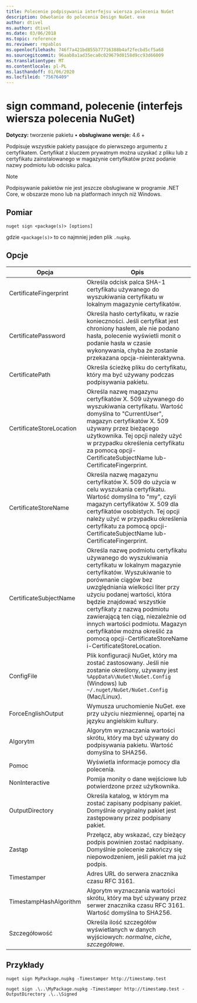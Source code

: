 ```yaml
---
title: Polecenie podpisywania interfejsu wiersza polecenia NuGet
description: Odwołanie do polecenia Design NuGet. exe
author: dtivel
ms.author: dtivel
ms.date: 03/06/2018
ms.topic: reference
ms.reviewer: rmpablos
ms.openlocfilehash: 746f7a421bd855b77716388b4af2fecbd5cf5a68
ms.sourcegitcommit: 96aab8a1ad35eca0c029679d0158d9cc93d66009
ms.translationtype: MT
ms.contentlocale: pl-PL
ms.lasthandoff: 01/06/2020
ms.locfileid: "75676409"
---
```

# <a name="sign-command-nuget-cli"></a>sign command, polecenie (interfejs wiersza polecenia NuGet)

**Dotyczy:** tworzenie pakietu &bullet; **obsługiwane wersje:** 4.6 +

Podpisuje wszystkie pakiety pasujące do pierwszego argumentu z certyfikatem. Certyfikat z kluczem prywatnym można uzyskać z pliku lub z certyfikatu zainstalowanego w magazynie certyfikatów przez podanie nazwy podmiotu lub odcisku palca.

> [!Note]
> Podpisywanie pakietów nie jest jeszcze obsługiwane w programie .NET Core, w obszarze mono lub na platformach innych niż Windows.

## <a name="usage"></a>Pomiar

```cli
nuget sign <package(s)> [options]
```

gdzie `<package(s)>` to co najmniej jeden plik `.nupkg`.

## <a name="options"></a>Opcje

| Opcja | Opis |
| --- | --- |
| CertificateFingerprint | Określa odcisk palca SHA-1 certyfikatu używanego do wyszukiwania certyfikatu w lokalnym magazynie certyfikatów. |
| CertificatePassword | Określa hasło certyfikatu, w razie konieczności. Jeśli certyfikat jest chroniony hasłem, ale nie podano hasła, polecenie wyświetli monit o podanie hasła w czasie wykonywania, chyba że zostanie przekazana opcja-nieinteraktywna. |
| CertificatePath | Określa ścieżkę pliku do certyfikatu, który ma być używany podczas podpisywania pakietu. |
| CertificateStoreLocation | Określa nazwę magazynu certyfikatów X. 509 używanego do wyszukiwania certyfikatu. Wartość domyślna to "CurrentUser", magazyn certyfikatów X. 509 używany przez bieżącego użytkownika. Tej opcji należy użyć w przypadku określenia certyfikatu za pomocą opcji-CertificateSubjectName lub-CertificateFingerprint. |
| CertificateStoreName | Określa nazwę magazynu certyfikatów X. 509 do użycia w celu wyszukania certyfikatu. Wartość domyślna to "my", czyli magazyn certyfikatów X. 509 dla certyfikatów osobistych. Tej opcji należy użyć w przypadku określenia certyfikatu za pomocą opcji-CertificateSubjectName lub-CertificateFingerprint. |
| CertificateSubjectName | Określa nazwę podmiotu certyfikatu używanego do wyszukiwania certyfikatu w lokalnym magazynie certyfikatów.  Wyszukiwanie to porównanie ciągów bez uwzględniania wielkości liter przy użyciu podanej wartości, która będzie znajdować wszystkie certyfikaty z nazwą podmiotu zawierającą ten ciąg, niezależnie od innych wartości podmiotu.  Magazyn certyfikatów można określić za pomocą opcji-CertificateStoreName i-CertificateStoreLocation. |
| ConfigFile | Plik konfiguracji NuGet, który ma zostać zastosowany. Jeśli nie zostanie określony, używany jest `%AppData%\NuGet\NuGet.Config` (Windows) lub `~/.nuget/NuGet/NuGet.Config` (Mac/Linux).|
| ForceEnglishOutput | Wymusza uruchomienie NuGet. exe przy użyciu niezmiennej, opartej na języku angielskim kultury. |
| Algorytm | Algorytm wyznaczania wartości skrótu, który ma być używany do podpisywania pakietu. Wartość domyślna to SHA256. |
| Pomoc | Wyświetla informacje pomocy dla polecenia. |
| NonInteractive | Pomija monity o dane wejściowe lub potwierdzone przez użytkownika. |
| OutputDirectory | Określa katalog, w którym ma zostać zapisany podpisany pakiet. Domyślnie oryginalny pakiet jest zastępowany przez podpisany pakiet. |
| Zastąp | Przełącz, aby wskazać, czy bieżący podpis powinien zostać nadpisany. Domyślnie polecenie zakończy się niepowodzeniem, jeśli pakiet ma już podpis. |
| Timestamper | Adres URL do serwera znacznika czasu RFC 3161. |
| TimestampHashAlgorithm | Algorytm wyznaczania wartości skrótu, który ma być używany przez serwer znacznika czasu RFC 3161. Wartość domyślna to SHA256. |
| Szczegółowość | Określa ilość szczegółów wyświetlanych w danych wyjściowych: *normalne*, *ciche*, *szczegółowe*. |

## <a name="examples"></a>Przykłady

```cli
nuget sign MyPackage.nupkg -Timestamper http://timestamp.test

nuget sign .\..\MyPackage.nupkg -Timestamper http://timestamp.test -OutputDirectory .\..\Signed
```
